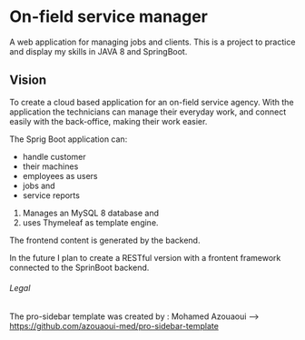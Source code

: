 # On-field service manager

A web application for managing jobs and clients.
This is a project to practice and display my skills in JAVA 8 and SpringBoot.

## Vision

To create a cloud based application for an on-field service agency. 
With the application the technicians can manage their everyday work, and connect easily with the back-office, making their work easier.

The Sprig Boot application can:
- handle customer 
- their machines 
- employees as users 
- jobs and 
- service reports 

1. Manages an MySQL 8 database and 
2. uses Thymeleaf as template engine. 

The frontend content is generated by the backend.

In the future I plan to create a RESTful version with a frontent framework connected to the SprinBoot backend.

###### Legal 

The pro-sidebar template was created by : Mohamed Azouaoui --> https://github.com/azouaoui-med/pro-sidebar-template
